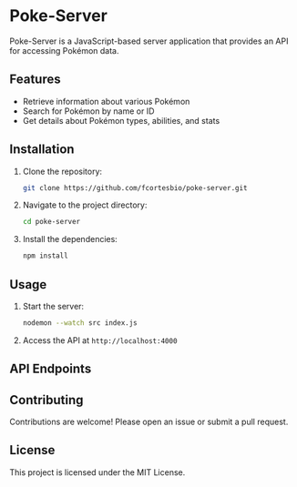 # Poke-Server

Poke-Server is a JavaScript-based server application that provides an API for accessing Pokémon data.

## Features

- Retrieve information about various Pokémon
- Search for Pokémon by name or ID
- Get details about Pokémon types, abilities, and stats

## Installation

1. Clone the repository:

    ```bash
    git clone https://github.com/fcortesbio/poke-server.git
    ```

2. Navigate to the project directory:

    ```bash
    cd poke-server
    ```

3. Install the dependencies:

    ```bash
    npm install
    ```

## Usage

1. Start the server:

    ```bash
    nodemon --watch src index.js
    ```

2. Access the API at `http://localhost:4000`

## API Endpoints

 <!-- to-do -->

## Contributing

Contributions are welcome! Please open an issue or submit a pull request.

## License

This project is licensed under the MIT License.
